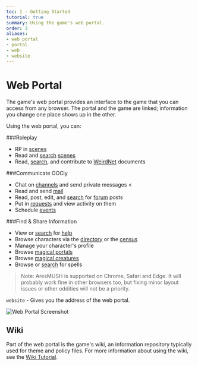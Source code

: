 ```yaml
---
toc: 1 - Getting Started
tutorial: true
summary: Using the game's web portal.
order: 3
aliases:
- web portal
- portal
- web
- website
---
```


# Web Portal

The game's web portal provides an interface to the game that you can access from any browser. The portal and the game are linked; information you change one place shows up in the other.

Using the web portal, you can:

###Roleplay

* RP in [scenes](/scenes-live) <a href="/help/scenes_tutorial"><i class="fas fa-question-circle fa-1x"></i></a>
* Read and [search](/search-scenes) [scenes](/scenes)
* Read, [search](/search-wiki), and contribute to [WeirdNet](/wiki/weird_docs) documents

###Communicate OOCly

* Chat on [channels](/play) and send private messages <<a href="/help/chat_tutorial"><i class="fas fa-question-circle fa-1x"></i></a>
* Read and send [mail](/mail) <a href="/help/mail_tutorial"><i class="fas fa-question-circle fa-1x"></i></a>
* Read, post, edit, and [search](/search-forum) for [forum](/forum) posts <a href="/help/forum_tutorial"><i class="fas fa-question-circle fa-1x"></i></a>
* Put in [requests](/jobs) and view activity on them
<a href="/help/jobs_tutorial"><i class="fas fa-question-circle fa-1x"></i></a>
* Schedule [events](/events) <a href="/help/events_tutorial"><i class="fas fa-question-circle fa-1x"></i></a>

###Find & Share Information

* View or [search](/search-help) for [help](/help)
* Browse characters via the [directory](/chars) or the [census](/census)
* Manage your character's profile <a href="/help/profile_tutorial"><i class="fas fa-question-circle fa-1x"></i></a>
* Browse [magical portals](/portals)
* Browse [magical creatures](/creatures)
* Browse or [search](/search-spells) for spells

> Note: AresMUSH is supported on Chrome, Safari and Edge.  It will probably work fine in other browsers too, but fixing minor layout issues or other oddities will not be a priority.

`website` - Gives you the address of the web portal.

![Web Portal Screenshot](https://aresmush.com/images/web-portal/portal.png)

## Wiki

Part of the web portal is the game's wiki, an information repository typically used for theme and policy files.  For more information about using the wiki, see the [Wiki Tutorial](/help/wiki).
